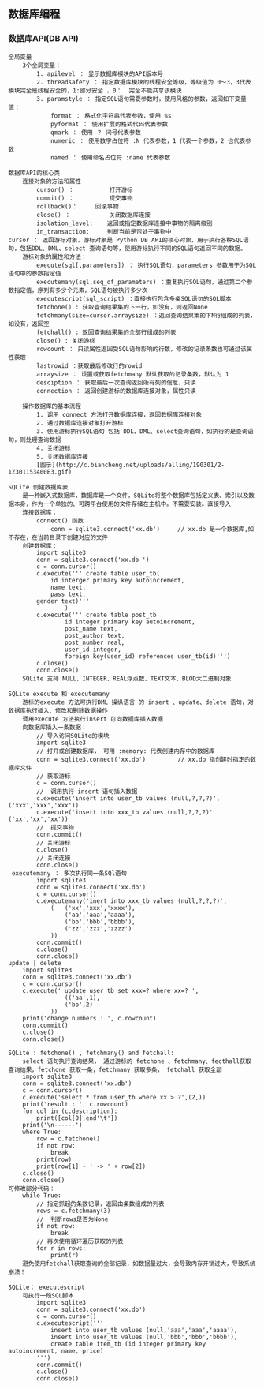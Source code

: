 ## 数据库编程

### 数据库API(DB API)
	全局变量
		3个全局变量：
			1. apilevel ： 显示数据库模块的API版本号
			2. threadsafety ： 指定数据库模块的线程安全等级，等级值为 0～3，3代表模块完全是线程安全的，1:部分安全 ，0：  完全不能共享该模块
			3. paramstyle ： 指定SQL语句需要参数时，使用风格的参数，返回如下变量值：
				format ： 格式化字符串代表参数，使用 %s
				pyformat ： 使用扩展的格式代码代表参数
				qmark ： 使用 ？ 问号代表参数
				numeric ： 使用数字占位符 :N 代表参数，1 代表一个参数，2 也代表参数
				named ： 使用命名占位符 :name 代表参数

	数据库API的核心类
		连接对象的方法和属性
			cursor() ：			打开游标
			commit() ：			提交事物
			rollback()：		回滚事物
			close() ：			关闭数据库连接
			isolation_level:	返回或指定数据库连接中事物的隔离级别
			in_transaction:		判断当前是否处于事物中
	cursor ： 返回游标对象，游标对象是 Python DB API的核心对象，用于执行各种SQL语句，包括DDL、DML、select 查询语句等，使用游标执行不同的SQL语句返回不同的数据。
		游标对象的属性和方法：
			execute(sql[,parameters]) ： 执行SQL语句，parameters 参数用于为SQL语句中的参数指定值
			executemany(sql,seq_of_parameters) ：重复执行SQL语句，通过第二个参数指定值，序列有多少个元素，SQL语句被执行多少次
			executescript(sql_script) ：直接执行包含多条SQL语句的SQL脚本
			fetchone() : 获取查询结果集的下一行，如没有，则返回None
			fetchmany(size=cursor.arraysize) ：返回查询结果集的下N行组成的列表，如没有，返回空
			fetchall() : 返回查询结果集的全部行组成的列表
			close() : 关闭游标
			rowcount ： 只读属性返回受SQL语句影响的行数，修改的记录条数也可通过该属性获取
			lastrowid ：获取最后修改行的rowid
			arraysize ： 设置或获取fetchmany 默认获取的记录条数，默认为 1
			desciption ： 获取最后一次查询返回所有列的信息，只读
			connection ： 返回创建游标的数据库连接对象，属性只读

		操作数据库的基本流程
			1. 调用 connect 方法打开数据库连接，返回数据库连接对象
			2. 通过数据库连接对象打开游标
			3. 使用游标执行SQL语句 包括 DDL、DML、select查询语句，如执行的是查询语句，则处理查询数据
			4. 关闭游标
			5. 关闭数据库连接
			[图示](http://c.biancheng.net/uploads/allimg/190301/2-1Z301153400E3.gif)

	SQLite 创建数据库表
		是一种嵌入式数据库，数据库是一个文件，SQLite将整个数据库包括定义表、索引以及数据本身，作为一个单独的、可跨平台使用的文件存储在主机中。不需要安装。直接导入
		连接数据库：
			connect() 函数
				conn = sqlite3.connect('xx.db')		// xx.db 是一个数据库,如不存在，在当前目录下创建对应的文件
		创建数据库：
			import sqlite3
			conn = sqlite3.connect('xx.db ')
			c = conn.cursor()
			c.execute(''' create table user_tb(
				id interger primary key autoincrement,
				name text,
				pass text,
			gender text)'''
					)
			c.execute(''' create table post_tb
					id integer primary key autoincrement,
					post_name text,
					post_author text,
					post_number real,
					user_id integer,
					foreign key(user_id) references user_tb(id)''')
			c.close()
			conn.close()
		SQLite 支持 NULL、INTEGER、REAL浮点数、TEXT文本、BLOD大二进制对象
		
	SQLite execute 和 executemany 
		游标的execute 方法可执行DML 操纵语言 的 insert 、update、delete 语句，对数据库执行插入、修改和删除数据操作
		调用execute 方法执行insert 可向数据库插入数据
		向数据库插入一条数据：
			// 导入访问SQLite的模块
			import sqlite3
			// 打开或创建数据库， 可用 :memory: 代表创建内存中的数据库
			conn = sqlite3.connect('xx.db')			// xx.db 指创建时指定的数据库文件
			// 获取游标
			c = conn.cursor()
			//	调用执行 insert 语句插入数据
			c.execute('insert into user_tb values (null,?,?,?)', ('xxx','xxx','xxx'))
			c.execute('insert into xxx_tb values (null,?,?,?)' ('xx','xx','xx'))
			//	提交事物
			conn.commit()
			// 关闭游标
			c.close()
			// 关闭连接
			conn.close()
	 executemany ： 多次执行同一条SQl语句
			import sqlite3
			conn = sqlite3.connect('xx.db')
			c = conn.cursor()
			c.executemany('inert into xxx_tb values (null,?,?,?)',
				(	('xx','xxx','xxxx'),
					('aa','aaa','aaaa'),
					('bb','bbb','bbbb'),
					('zz','zzz','zzzz')
				))
			conn.commit()
			c.close()
			conn.close()
	update | delete
		import sqlite3
		conn = sqlite3.connect('xx.db')
		c = conn.cursor()
		c.execute(' update user_tb set xxx=? where xx=? ',
					(('aa',1),
					('bb',2)
				))
		print('change numbers : ', c.rowcount)
		conn.commit()
		c.close()
		conn.close()
	
	SQLite : fetchone() , fetchmany() and fetchall:
		select 语句执行查询结果， 通过游标的 fetchone 、fetchmany、fecthall获取查询结果，fetchone 获取一条，fetchmany 获取多条， fetchall 获取全部
		import sqlite3
		conn = sqlite3.connect('xx.db')
		c = conn.cursor()
		c.execute('select * from user_tb where xx > ?',(2,))
		print('result : ', c.rowcount)
		for col in (c.description):
			print([col[0],end'\t'])
		print('\n------')
		where True:
			row = c.fetchone()
			if not row:
				break
			print(row)
			print(row[1] + ' -> ' + row[2])
		c.close()
		conn.close()
	可修改部分代码：
		while True:
			// 指定抓起的条数记录，返回由条数组成的列表
			rows = c.fetchmany(3)
			//	判断rows是否为None
			if not row:
				break
			// 再次使用循环遍历获取的列表
			for r in rows:
				print(r)
		避免使用fetchall获取查询的全部记录，如数据量过大，会导致内存开销过大，导致系统崩溃！
		
	SQLite： executescript 
		可执行一段SQL脚本
			import sqlite3
			conn = sqlite3.connect('xx.db')
			c = conn.cursor()
			c.executescript('''
				insert into user_tb values (null,'aaa','aaa','aaaa'),
				insert into user_tb values (null,'bbb','bbb','bbbb'),
				create table item_tb (id integer primary key autoincrement, name, price)
			''')
			conn.commit()
			c.close()
			conn.close()




